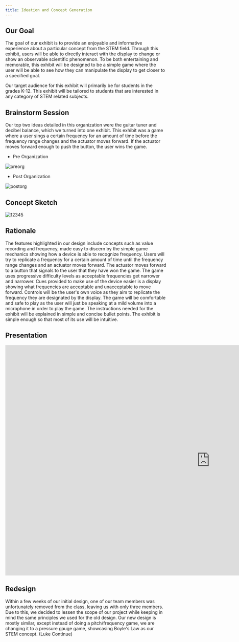```yaml
---
title: Ideation and Concept Generation
---
```


## Our Goal

The goal of our exhibit is to provide an enjoyable and informative experience about a particular concept from the STEM field. Through this exhibit, users will be able to directly interact with the display to change or show an observable scientific phenomenon. To be both entertaining and memorable, this exhibit will be designed to be a simple game where the user will be able to see how they can manipulate the display to get closer to a specified goal.

Our target audience for this exhibit will primarily be for students in the grades K-12. This exhibit will be tailored to students that are interested in any category of STEM related subjects. 
## Brainstorm Session

Our top two ideas detailed in this organization were the guitar tuner and decibel balance, which we turned into one exhibit. This exhibit was a game where a user sings a certain frequency for an amount of time before the frequency range changes and the actuator moves forward. If the actuator moves forward enough to push the button, the user wins the game.

  - Pre Organization

![preorg](https://github.com/user-attachments/assets/d3cfa43d-089a-48b0-a3a9-cdf51dec5dff)

  - Post Organization

![postorg](https://github.com/user-attachments/assets/6809dc59-942e-423f-a961-afba44e6bc2e)

## Concept Sketch

![12345](https://github.com/user-attachments/assets/7ad2168a-5f5a-40d9-9a41-f9579b61736d)

## Rationale

The features highlighted in our design include concepts such as value recording and frequency, made easy to discern by the simple game mechanics showing how a device is able to recognize frequency. Users will try to replicate a frequency for a certain amount of time until the frequency range changes and an actuator moves forward. The actuator moves forward to a button that signals to the user that they have won the game. The game uses progressive difficulty levels as acceptable frequencies get narrower and narrower. Cues provided to make use of the device easier is a display showing what frequencies are acceptable and unacceptable to move forward. Controls will be the user's own voice as they aim to replicate the frequency they are designated by the display. The game will be comfortable and safe to play as the user will just be speaking at a mild volume into a microphone in order to play the game. The instructions needed for the exhibit will be explained in simple and concise bullet points. The exhibit is simple enough so that most of its use will be intuitive.

## Presentation

<iframe width="1280" height="720" src="https://www.youtube.com/embed/B_vrIuG8R5E" title="Team302" frameborder="0" allow="accelerometer; autoplay; clipboard-write; encrypted-media; gyroscope; picture-in-picture; web-share" referrerpolicy="strict-origin-when-cross-origin" allowfullscreen></iframe>

## Redesign

Within a few weeks of our initial design, one of our team members was unfortunately removed from the class, leaving us with only three members. Due to this, we decided to lessen the scope of our project while keeping in mind the same principles we used for the old design. Our new design is mostly similar, except instead of doing a pitch/frequency game, we are changing it to a pressure gauge game, showcasing Boyle's Law as our STEM concept. (Luke Continue)
